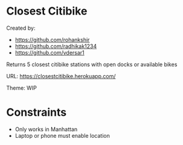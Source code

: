 # Closest Citibike

Created by:
- https://github.com/rohankshir
- https://github.com/radhikak1234
- https://github.com/vdersar1


Returns 5 closest citibike stations with open docks or available bikes

URL: https://closestcitibike.herokuapp.com/

Theme: WIP

# Constraints
 * Only works in Manhattan
 * Laptop or phone must enable location
